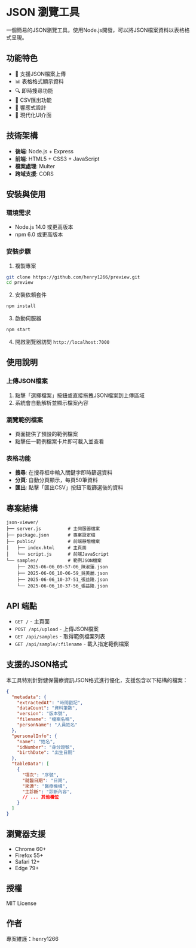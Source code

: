 # JSON 瀏覽工具

一個簡易的JSON瀏覽工具，使用Node.js開發，可以將JSON檔案資料以表格格式呈現。

## 功能特色

- 📁 支援JSON檔案上傳
- 📊 表格格式顯示資料
- 🔍 即時搜尋功能
- 📄 CSV匯出功能
- 📱 響應式設計
- 🎨 現代化UI介面

## 技術架構

- **後端**: Node.js + Express
- **前端**: HTML5 + CSS3 + JavaScript
- **檔案處理**: Multer
- **跨域支援**: CORS

## 安裝與使用

### 環境需求

- Node.js 14.0 或更高版本
- npm 6.0 或更高版本

### 安裝步驟

1. 複製專案
```bash
git clone https://github.com/henry1266/preview.git
cd preview
```

2. 安裝依賴套件
```bash
npm install
```

3. 啟動伺服器
```bash
npm start
```

4. 開啟瀏覽器訪問 `http://localhost:7000`

## 使用說明

### 上傳JSON檔案

1. 點擊「選擇檔案」按鈕或直接拖拽JSON檔案到上傳區域
2. 系統會自動解析並顯示檔案內容

### 瀏覽範例檔案

- 頁面提供了預設的範例檔案
- 點擊任一範例檔案卡片即可載入並查看

### 表格功能

- **搜尋**: 在搜尋框中輸入關鍵字即時篩選資料
- **分頁**: 自動分頁顯示，每頁50筆資料
- **匯出**: 點擊「匯出CSV」按鈕下載篩選後的資料

## 專案結構

```
json-viewer/
├── server.js          # 主伺服器檔案
├── package.json       # 專案設定檔
├── public/            # 前端靜態檔案
│   ├── index.html     # 主頁面
│   └── script.js      # 前端JavaScript
└── samples/           # 範例JSON檔案
    ├── 2025-06-06_09-57-06_陳淑蓮.json
    ├── 2025-06-06_10-06-59_吳美麗.json
    ├── 2025-06-06_10-37-51_張益隆.json
    └── 2025-06-06_10-37-56_張益隆.json
```

## API 端點

- `GET /` - 主頁面
- `POST /api/upload` - 上傳JSON檔案
- `GET /api/samples` - 取得範例檔案列表
- `GET /api/sample/:filename` - 載入指定範例檔案

## 支援的JSON格式

本工具特別針對健保醫療資訊JSON格式進行優化，支援包含以下結構的檔案：

```json
{
  "metadata": {
    "extractedAt": "時間戳記",
    "dataCount": "資料筆數",
    "version": "版本號",
    "filename": "檔案名稱",
    "personName": "人員姓名"
  },
  "personalInfo": {
    "name": "姓名",
    "idNumber": "身分證號",
    "birthDate": "出生日期"
  },
  "tableData": [
    {
      "項次": "序號",
      "就醫日期": "日期",
      "來源": "醫療機構",
      "主診斷": "診斷內容",
      // ... 其他欄位
    }
  ]
}
```

## 瀏覽器支援

- Chrome 60+
- Firefox 55+
- Safari 12+
- Edge 79+

## 授權

MIT License

## 作者

專案維護：henry1266
